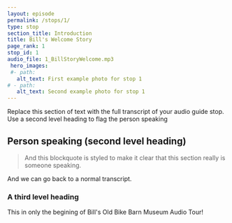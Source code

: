```yaml
---
layout: episode
permalink: /stops/1/
type: stop
section_title: Introduction
title: Bill's Welcome Story
page_rank: 1
stop_id: 1
audio_file: 1_BillStoryWelcome.mp3
 hero_images:
 #- path: 
   alt_text: First example photo for stop 1
# - path: 
   alt_text: Second example photo for stop 1
---
```


Replace this section of text with the full transcript of your audio guide stop. Use a second level heading to flag the person speaking

## Person speaking (second level heading)

> And this blockquote is styled to make it clear that this section really is someone speaking.

And we can go back to a normal transcript.

### A third level heading

This in only the begining of Bill's Old Bike Barn Museum Audio Tour!
